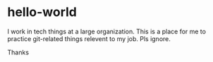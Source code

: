 # hello-world

I work in tech things at a large organization. This is a place for me to practice git-related things relevent to my job. Pls ignore.

Thanks
